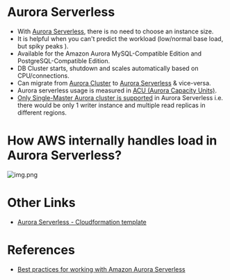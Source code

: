 
# Aurora Serverless
- With [Aurora Serverless](https://aws.amazon.com/rds/aurora/serverless/), there is no need to choose an instance size. 
- It is helpful when you can't predict the workload (low/normal base load, but spiky peaks ).
- Available for the Amazon Aurora MySQL-Compatible Edition and PostgreSQL-Compatible Edition.
- DB Cluster starts, shutdown and scales automatically based on CPU/connections.
- Can migrate from [Aurora Cluster](Readme.md) to [Aurora Serverless](Readme.md) & vice-versa.
- Aurora serverless usage is measured in [ACU (Aurora Capacity Units)](https://docs.aws.amazon.com/AmazonRDS/latest/AuroraUserGuide/aurora-serverless-v1.how-it-works.html).
- [Only Single-Master Aurora cluster is supported](https://docs.aws.amazon.com/AmazonRDS/latest/AuroraUserGuide/aurora-multi-master.html) in Aurora Serverless i.e. there would be only 1 writer instance and multiple read replicas in different regions.

# How AWS internally handles load in Aurora Serverless?

![img.png](https://d2908q01vomqb2.cloudfront.net/887309d048beef83ad3eabf2a79a64a389ab1c9f/2020/11/27/Amazon-Aurora-Serverless-2.jpg)

# Other Links
- [Aurora Serverless - Cloudformation template](../../3_InfraAutomation/AWSCloudFormation/sample_templates/aurora_serverless.yml)

# References
- [Best practices for working with Amazon Aurora Serverless](https://aws.amazon.com/blogs/database/best-practices-for-working-with-amazon-aurora-serverless/)